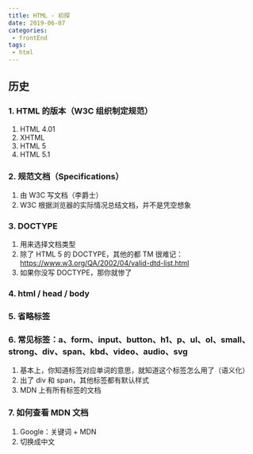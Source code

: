 ```yaml
---
title: HTML - 初探
date: 2019-06-07
categories:
 - frontEnd
tags:
 - html
---
```


## 历史

### 1. HTML 的版本（W3C 组织制定规范）
   1. HTML 4.01
   2. XHTML
   3. HTML 5
   4. HTML 5.1
### 2. 规范文档（Specifications）
   1. 由 W3C 写文档（李爵士）
   2. W3C 根据浏览器的实际情况总结文档，并不是凭空想象
### 3. DOCTYPE
   1. 用来选择文档类型
   2. 除了 HTML 5 的 DOCTYPE，其他的都 TM 很难记：https://www.w3.org/QA/2002/04/valid-dtd-list.html
   3. 如果你没写 DOCTYPE，那你就惨了
### 4. html / head / body
### 5. 省略标签
### 6. 常见标签：a、form、input、button、h1、p、ul、ol、small、strong、div、span、kbd、video、audio、svg
   1. 基本上，你知道标签对应单词的意思，就知道这个标签怎么用了（语义化）
   2. 出了 div 和 span，其他标签都有默认样式
   3. MDN 上有所有标签的文档
### 7. 如何查看 MDN 文档
   1. Google：关键词 + MDN
   2. 切换成中文